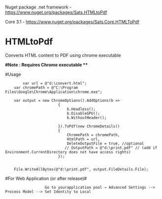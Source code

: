 Nuget package 
.net framework - https://www.nuget.org/packages/Sats.HTMLtoPdf


Core 3.1 - https://www.nuget.org/packages/Sats.Core.HTMLToPdf


# HTMLtoPdf
Converts HTML content to PDF using chrome executable 


<b>#Note : Requires Chrome executable **</b>




#Usage
    
    
            var url = @"d:\convert.html";
        var chromePath = @"C:\Program Files\Google\Chrome\Application\chrome.exe";

        var output = new ChromeOptions().AddOptions(b =>
                            {
                                b.Headless();
                                b.DisableGPU();
                                b.WithoutHeader();

                            }).ToPdf(new ChromeDetails()
                            {
                                ChromePath = chromePath,
                                HtmlPath = url,
                                DeleteOutputFile = true, //optional
                               // OutputPath = @"d:\print.pdf" // (add if Environment.CurrentDirectory does not have access rights)
                            });


        File.WriteAllBytes(@"d:\print.pdf", output.FileDetails.File);
        




#For Web Application (or after release)#
                      
                      
                      Go to yourapplication pool → Advanced Settings --> Process Model --> Set Identity to Local


